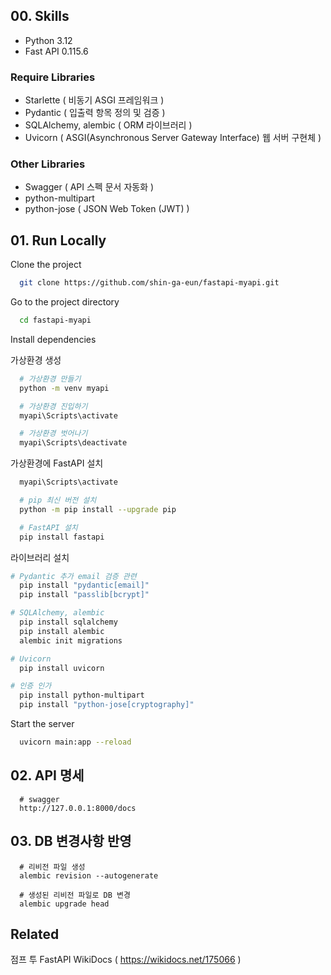 ## 00. Skills

 - Python 3.12
 - Fast API 0.115.6

### Require Libraries
 - Starlette ( 비동기 ASGI 프레임워크 )
 - Pydantic ( 입출력 항목 정의 및 검증 )
 - SQLAlchemy, alembic ( ORM 라이브러리 )
 - Uvicorn ( ASGI(Asynchronous Server Gateway Interface) 웹 서버 구현체 )

### Other Libraries
 - Swagger ( API 스펙 문서 자동화 )
 - python-multipart
 - python-jose ( JSON Web Token (JWT) )


## 01. Run Locally

Clone the project

```bash
  git clone https://github.com/shin-ga-eun/fastapi-myapi.git
```

Go to the project directory

```bash
  cd fastapi-myapi
```

Install dependencies

가상환경 생성
```bash
  # 가상환경 만들기
  python -m venv myapi

  # 가상환경 진입하기
  myapi\Scripts\activate

  # 가상환경 벗어나기
  myapi\Scripts\deactivate
```

가상환경에 FastAPI 설치
```bash
  myapi\Scripts\activate

  # pip 최신 버전 설치
  python -m pip install --upgrade pip

  # FastAPI 설치
  pip install fastapi
```

라이브러리 설치
```bash
# Pydantic 추가 email 검증 관련
  pip install "pydantic[email]"
  pip install "passlib[bcrypt]"

# SQLAlchemy, alembic
  pip install sqlalchemy
  pip install alembic
  alembic init migrations

# Uvicorn
  pip install uvicorn

# 인증 인가
  pip install python-multipart
  pip install "python-jose[cryptography]"
```

Start the server

```bash
  uvicorn main:app --reload
```

## 02. API 명세 

```
  # swagger
  http://127.0.0.1:8000/docs
```

## 03. DB 변경사항 반영
```
  # 리비전 파일 생성
  alembic revision --autogenerate

  # 생성된 리비전 파일로 DB 변경 
  alembic upgrade head
```
## Related

점프 투 FastAPI WikiDocs ( https://wikidocs.net/175066 )

